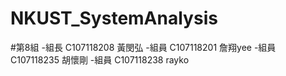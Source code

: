 # NKUST_SystemAnalysis

#第8組
-組長 C107118208 黃閔弘
-組員 C107118201 詹翔yee
-組員 C107118235 胡懷剛
-組員 C107118238 rayko
